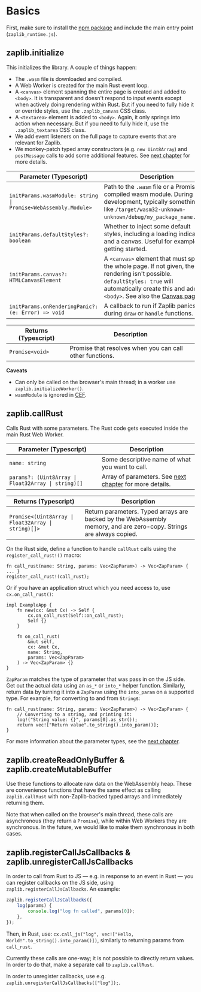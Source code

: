 # Basics

First, make sure to install the [npm package](https://www.npmjs.com/package/zaplib) and include the main entry point (`zaplib_runtime.js`).

## zaplib.initialize

This initializes the library. A couple of things happen:
* The `.wasm` file is downloaded and compiled.
* A Web Worker is created for the main Rust event loop.
* A `<canvas>` element spanning the entire page is created and added to `<body>`. It is transparent and doesn't respond to input events except when actively doing rendering within Rust. But if you need to fully hide it or override styles, use the `.zaplib_canvas` CSS class.
* A `<textarea>` element is added to `<body>`. Again, it only springs into action when necessary. But if you need to fully hide it, use the `.zaplib_textarea` CSS class.
* We add event listeners on the full page to capture events that are relevant for Zaplib.
* We monkey-patch typed array constructors (e.g. `new Uint8Array`) and `postMessage` calls to add some additional features. See [next chapter](./bridge_api_params.md) for more details.

| Parameter (Typescript)                      | Description |
|---------------------------------------------|---------|
| <code>initParams.wasmModule: string &#124; Promise<WebAssembly.Module></code> | Path to the `.wasm` file or a Promise for compiled wasm module. During development, typically something like `/target/wasm32-unknown-unknown/debug/my_package_name.wasm`. |
| `initParams.defaultStyles?: boolean` | Whether to inject some default styles, including a loading indicator and a canvas. Useful for examples / getting started. |
| `initParams.canvas?: HTMLCanvasElement` | A `<canvas>` element that must span the whole page. If not given, then rendering isn't possible. `defaultStyles: true` will automatically create this and add it to `<body>`. See also the [Canvas page](./rendering_api_canvas.md). |
| `initParams.onRenderingPanic?: (e: Error) => void` | A callback to run if Zaplib panics during `draw` or `handle` functions. |

<p></p>

| Returns (Typescript)                       | Description |
|---------------------------------------------|---------|
| `Promise<void>`                           | Promise that resolves when you can call other functions. |

**Caveats**
* Can only be called on the browser's main thread; in a worker use `zaplib.initializeWorker()`.
* `wasmModule` is ignored in [CEF](./cef.md).

## zaplib.callRust

Calls Rust with some parameters. The Rust code gets executed inside the main Rust Web Worker.

| Parameter (Typescript)                      | Description |
|---------------------------------------------|---------|
| `name: string`                              | Some descriptive name of what you want to call. |
| <code>params?: (Uint8Array \| Float32Array \| string)[]</code> | Array of parameters. See [next chapter](./bridge_api_params.md) for more details. |

<p></p>

| Returns (Typescript)                       | Description |
|---------------------------------------------|---------|
| <code>Promise<(Uint8Array \| Float32Array \| string)[]></code> | Return parameters. Typed arrays are backed by the WebAssembly memory, and are zero-copy. Strings are always copied. |

On the Rust side, define a function to handle `callRust` calls using the `register_call_rust!()` macro:

```rust,noplayground
fn call_rust(name: String, params: Vec<ZapParam>) -> Vec<ZapParam> { ... }
register_call_rust!(call_rust);
```

Or if you have an application struct which you need access to, use `cx.on_call_rust()`:

```rust,noplayground
impl ExampleApp {
    fn new(cx: &mut Cx) -> Self {
        cx.on_call_rust(Self::on_call_rust);
        Self {}
    }

    fn on_call_rust(
        &mut self,
        cx: &mut Cx,
        name: String,
        params: Vec<ZapParam>
    ) -> Vec<ZapParam> {}
}
```

`ZapParam` matches the type of parameter that was pass in on the JS side. Get out the actual data using an `as_*` or `into_*` helper function. Similarly, return data by turning it into a `ZapParam` using the `into_param` on a supported type. For example, for converting to and from `String`s:

```rust,noplayground
fn call_rust(name: String, params: Vec<ZapParam>) -> Vec<ZapParam> {
    // Converting to a string, and printing it:
    log!("String value: {}", params[0].as_str());
    return vec!["Return value".to_string().into_param()];
}
```

For more information about the parameter types, see the [next chapter](./bridge_api_params.md).

## zaplib.createReadOnlyBuffer & zaplib.createMutableBuffer

Use these functions to allocate raw data on the WebAssembly heap. These are convenience functions that have the same effect as calling `zaplib.callRust` with non-Zaplib-backed typed arrays and immediately returning them.

Note that when called on the browser's main thread, these calls are asynchronous (they return a `Promise`), while within Web Workers they are synchronous. In the future, we would like to make them synchronous in both cases.

## zaplib.registerCallJsCallbacks & zaplib.unregisterCallJsCallbacks

In order to call from Rust to JS — e.g. in response to an event in Rust — you can register callbacks on the JS side, using `zaplib.registerCallJsCallbacks`. An example:

```js
zaplib.registerCallJsCallbacks({
    log(params) {
        console.log("log fn called", params[0]);
    },
});
```

Then, in Rust, use: `cx.call_js("log", vec!["Hello, World!".to_string().into_param()])`, similarly to returning params from `call_rust`.

Currently these calls are one-way; it is not possible to directly return values. In order to do that, make a separate call to `zaplib.callRust`.

In order to unregister callbacks, use e.g. `zaplib.unregisterCallJsCallbacks(["log"]);`.
